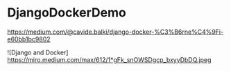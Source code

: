 # DjangoDockerDemo

https://medium.com/@cavide.balki/django-docker-%C3%B6rne%C4%9Fi-e60bb1bc9802

![Django and Docker] https://miro.medium.com/max/612/1*gFk_snOWSDgcp_bxyyDbDQ.jpeg
